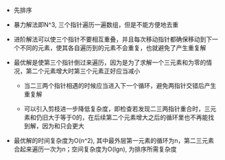 - 先排序

- 暴力解法即N^3, 三个指针遍历一遍数组，但是不能方便地去重

- 进阶解法可以使三个指针不要相互重叠，并且每次移动指针都确保移动到下一个不同的元素，使其各自遍历到的元素不会重复，也就避免了产生重复解

- 最优解是使第三个指针倒过来遍历，因为是为了求解一个三元素和为零的情况，第二个元素增大时第三个元素正好应当减小

    - 当二三两个指针相遇的时候应当进入下一个循环，避免两指针交错后产生重复解

    - 可以引入剪枝进一步降低复杂度，即检查若发现二三两指针重合时，三元素和仍旧大于等于0的，在后续第二个元素增大之后的循环里也不再能找到解，因为和只会更大

- 最优解的时间复杂度为O(n^2), 其中最外层第一元素的循环为n，第二三元素合起来遍历一次为n；空间复杂度为O(lgn), 为排序所需复杂度